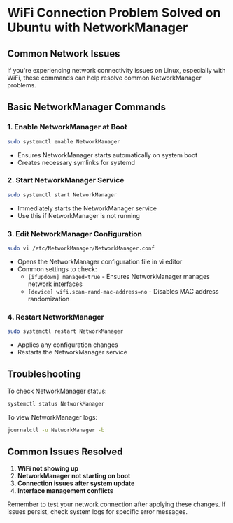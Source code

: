 # WiFi Connection Problem Solved on Ubuntu with NetworkManager

## Common Network Issues

If you're experiencing network connectivity issues on Linux, especially with WiFi, these commands can help resolve common NetworkManager problems.

## Basic NetworkManager Commands

### 1. Enable NetworkManager at Boot

```bash
sudo systemctl enable NetworkManager
```

- Ensures NetworkManager starts automatically on system boot
- Creates necessary symlinks for systemd

### 2. Start NetworkManager Service

```bash
sudo systemctl start NetworkManager
```

- Immediately starts the NetworkManager service
- Use this if NetworkManager is not running

### 3. Edit NetworkManager Configuration

```bash
sudo vi /etc/NetworkManager/NetworkManager.conf
```

- Opens the NetworkManager configuration file in vi editor
- Common settings to check:
  - `[ifupdown] managed=true` - Ensures NetworkManager manages network interfaces
  - `[device] wifi.scan-rand-mac-address=no` - Disables MAC address randomization

### 4. Restart NetworkManager

```bash
sudo systemctl restart NetworkManager
```

- Applies any configuration changes
- Restarts the NetworkManager service

## Troubleshooting

To check NetworkManager status:

```bash
systemctl status NetworkManager
```

To view NetworkManager logs:

```bash
journalctl -u NetworkManager -b
```

## Common Issues Resolved

1. **WiFi not showing up**
2. **NetworkManager not starting on boot**
3. **Connection issues after system update**
4. **Interface management conflicts**

Remember to test your network connection after applying these changes. If issues persist, check system logs for specific error messages.
